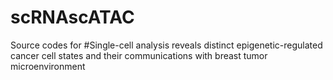 # scRNAscATAC
Source codes for #Single-cell analysis reveals distinct epigenetic-regulated cancer cell states and their communications with breast tumor microenvironment
